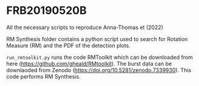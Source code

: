 # FRB20190520B
All the necessary scripts to reproduce Anna-Thomas et (2022)

RM Synthesis folder contains a python script used to search for Rotation Measure (RM) and the PDF of the detection plots. 

`run_rmtoolkit.py` runs the code RMToolkit which can be downloaded from here (https://github.com/gheald/RMtoolkit). The burst data can be downlaoded from 
Zenodo (https://doi.org/10.5281/zenodo.7339930). This code performs RM Synthesis.
